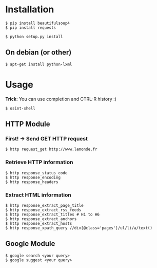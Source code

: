 # Installation

    $ pip install beautifulsoup4
    $ pip install requests

    $ python setup.py install

## On debian (or other)
  
    $ apt-get install python-lxml

# Usage

__Trick__: You can use <TAB> completion and CTRL-R history :)

    $ osint-shell

## HTTP Module

### First! -> Send GET HTTP request

    $ http request_get http://www.lemonde.fr
  
### Retrieve HTTP information

    $ http response_status_code
    $ http response_encoding
    $ http response_headers

### Extract HTML information

    $ http response_extract_page_title
    $ http response_extract_rss_feeds
    $ http response_extract_titles # H1 to H6
    $ http response_extract_anchors
    $ http response_extract_hosts
    $ http response_xpath_query //div[@class='pages']/ul/li/a/text()

## Google Module

    $ google search <your query>
    $ google suggest <your query>


